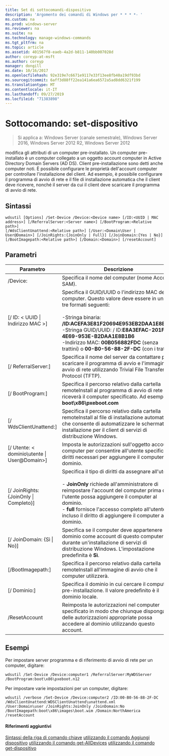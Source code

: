 ```yaml
---
title: Set di sottocomandi-dispositivo
description: 'Argomento dei comandi di Windows per * * * *- '
ms.custom: na
ms.prod: windows-server
ms.reviewer: na
ms.suite: na
ms.technology: manage-windows-commands
ms.tgt_pltfrm: na
ms.topic: article
ms.assetid: 401567f8-eaeb-4a2d-b811-140bb007028d
author: coreyp-at-msft
ms.author: coreyp
manager: dongill
ms.date: 10/16/2017
ms.openlocfilehash: 92e319e7c6671e9117e33f13ee8fb40a19df93bd
ms.sourcegitcommit: 6aff3d88ff22ea141a6ea6572a5ad8dd6321f199
ms.translationtype: MT
ms.contentlocale: it-IT
ms.lasthandoff: 09/27/2019
ms.locfileid: "71383898"
---
```

# <a name="subcommand-set-device"></a>Sottocomando: set-dispositivo

>Si applica a: Windows Server (canale semestrale), Windows Server 2016, Windows Server 2012 R2, Windows Server 2012

modifica gli attributi di un computer pre-installato. Un computer pre-installato è un computer collegato a un oggetto account computer in Active Directory Domain Servers (AD DS). Client pre-installazione sono detti anche computer noti. È possibile configurare le proprietà dell'account computer per controllare l'installazione del client. Ad esempio, è possibile configurare il programma di avvio di rete e il file di installazione automatica che il client deve ricevere, nonché il server da cui il client deve scaricare il programma di avvio di rete.
## <a name="syntax"></a>Sintassi
```
wdsutil [Options] /Set-Device /Device:<Device name> [/ID:<UUID | MAC address>] [/ReferralServer:<Server name>] [/BootProgram:<Relative path>] 
[/WdsClientUnattend:<Relative path>] [/User:<Domain\User | User@Domain>] [/JoinRights:{JoinOnly | Full}] [/JoinDomain:{Yes | No}] [/BootImagepath:<Relative path>] [/Domain:<Domain>] [/resetAccount]
```
## <a name="parameters"></a>Parametri
|Parametro|Descrizione|
|-------|--------|
|/Device: <computer name>|Specifica il nome del computer (nome Account SAM).|
|[/ ID: < UUID &#124; Indirizzo MAC >]|Specifica il GUID/UUID o l'indirizzo MAC del computer. Questo valore deve essere in uno dei tre formati seguenti:<br /><br />-Stringa binaria: **/ID:ACEFA3E81F20694E953EB2DAA1E8B1B6**<br />-Stringa GUID/UUID: / ID:**E8A3EFAC-201F-4E69-953E-B2DAA1E8B1B6**<br />-Indirizzo MAC: **00B056882FDC** (senza trattini) o **00-B0-56-88-2F-DC** (con i trattini)|
|[/ ReferralServer:<Server name>]|Specifica il nome del server da contattare per scaricare il programma di avvio e l'immagine di avvio di rete utilizzando Trivial File Transfer Protocol (TFTP).|
|[/ BootProgram:<Relative path>]|Specifica il percorso relativo dalla cartella remoteInstall al programma di avvio di rete che riceverà il computer specificato. Ad esempio: **boot\x86\pxeboot.com**|
|[/ WdsClientUnattend:<Relative path>]|Specifica il percorso relativo dalla cartella remoteInstall al file di installazione automatica che consente di automatizzare le schermate di installazione per il client di servizi di distribuzione Windows.|
|[/ Utente: < dominio\utente &#124; User@Domain>]|Imposta le autorizzazioni sull'oggetto account computer per consentire all'utente specificato i diritti necessari per aggiungere il computer al dominio.|
|[/ JoinRights: {JoinOnly &#124; Completo}]|Specifica il tipo di diritti da assegnare all'utente.<br /><br />-   **JoinOnly** richiede all'amministratore di reimpostare l'account del computer prima che l'utente possa aggiungere il computer al dominio.<br />-   **full** fornisce l'accesso completo all'utente, incluso il diritto di aggiungere il computer al dominio.|
|[/ JoinDomain: {Sì &#124; No}]|Specifica se il computer deve appartenere al dominio come account di questo computer durante un'installazione di servizi di distribuzione Windows. L'impostazione predefinita è **Sì**.|
|[/BootImagepath:<Relative path>]|Specifica il percorso relativo dalla cartella remoteInstall all'immagine di avvio che il computer utilizzerà.|
|[/ Dominio:<Domain>]|Specifica il dominio in cui cercare il computer pre-installazione. Il valore predefinito è il dominio locale.|
|/ResetAccount|Reimposta le autorizzazioni nel computer specificato in modo che chiunque disponga delle autorizzazioni appropriate possa accedere al dominio utilizzando questo account.|
## <a name="BKMK_examples"></a>Esempi
Per impostare server programma e di riferimento di avvio di rete per un computer, digitare:
```
wdsutil /Set-Device /Device:computer1 /ReferralServer:MyWDSServer
/BootProgram:boot\x86\pxeboot.n12
```
Per impostare varie impostazioni per un computer, digitare:
```
wdsutil /verbose /Set-Device /Device:computer2 /ID:00-B0-56-88-2F-DC /WdsClientUnattend:WDSClientUnattend\unattend.xml 
/User:Domain\user /JoinRights:JoinOnly /JoinDomain:No /BootImagepath:boot\x86\images\boot.wim /Domain:NorthAmerica /resetAccount
```
#### <a name="additional-references"></a>Riferimenti aggiuntivi
[Sintassi della riga di comando chiave](command-line-syntax-key.md)
[utilizzando il comando Aggiungi dispositivo](using-the-add-device-command.md)
[utilizzando il comando get-AllDevices](using-the-get-alldevices-command.md)
[utilizzando il comando get-dispositivo](using-the-get-device-command.md)
